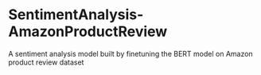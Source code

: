 # SentimentAnalysis-AmazonProductReview
A sentiment analysis model built by finetuning the BERT model on Amazon product review dataset
